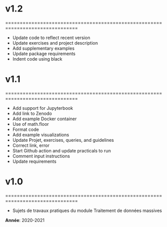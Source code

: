 # v1.2
===============================================================================
- Update code to reflect recent version
- Update exercises and project description
- Add supplementary examples
- Update package requirements
- Indent code using black

# v1.1
===============================================================================
- Add support for Jupyterbook
- Add link to Zenodo
- Add example Docker container
- Use of math.floor
- Format code
- Add example visualizations
- Update Projet, exercises, queries, and guidelines
- Correct link, error
- Start Github action and update practicals to run
- Comment input instructions
- Update requirements

# v1.0
===============================================================================
* Sujets de travaux pratiques du module Traitement de données massives

**Année**: 2020-2021

